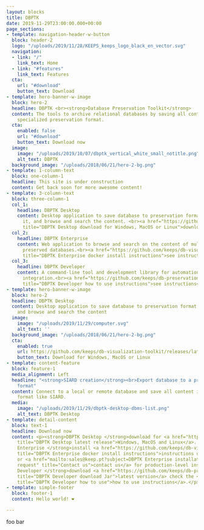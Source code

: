 ```yaml
---
layout: blocks
title: DBPTK
date: 2019-11-29T23:00:00.000+00:00
page_sections:
- template: navigation-header-w-button
  block: header-2
  logo: "/uploads/2019/11/28/KEEPS_keeps_logo_black_en_vector.svg"
  navigation:
  - link: "/"
    link_text: Home
  - link: "#features"
    link_text: Features
  cta:
    url: "#download"
    button_text: Download
- template: hero-banner-w-image
  block: hero-2
  headline: DBPTK <br><strong>Database Preservation Toolkit</strong>
  content: The tools to archive relational databases by saving all content into a
    specialized preservation format.
  cta:
    enabled: false
    url: "#download"
    button_text: Download now
  image:
    image: "/uploads/2019/10/07/dbptk_vertical_white_small_notitle.png"
    alt_text: DBPTK
  background_image: "/uploads/2018/06/21/hero-2-bg.png"
- template: 1-column-text
  block: one-column-1
  headline: This site is under construction
  content: Get back soon for more awesome content!
- template: 3-column-text
  block: three-column-1
  col_1:
    headline: DBPTK Desktop
    content: Desktop application to save database to preservation format, validate
      it, and browse and search the content. <br><a href="https://github.com/keeps/db-visualization-toolkit/releases/latest"
      title="DBPTK Desktop download for Windows, MacOS or Linux">download now</a>
  col_2:
    headline: DBPTK Enterprise
    content: Web application to browse and search on the content of multiple large
      preserved databases.<br><a href="https://github.com/keeps/db-visualization-toolkit-docker#database-visualization-toolkit-docker"
      title="DBPTK Enterprise docker install instructions">see instructions</a>
  col_3:
    headline: DBPTK Developer
    content: A command-line tool and development library for automation and system
      integration.<br><a href="https://github.com/keeps/db-preservation-toolkit#how-to-use"
      title="DBPTK Developer how to use instructions">see instructions</a>
- template: hero-banner-w-image
  block: hero-2
  headline: DBPTK Desktop
  content: Desktop application to save database to preservation format, validate it,
    and browse and search the content
  image:
    image: "/uploads/2019/11/29/computer.svg"
    alt_text: ''
  background_image: "/uploads/2018/06/21/hero-2-bg.png"
  cta:
    enabled: true
    url: https://github.com/keeps/db-visualization-toolkit/releases/latest
    button_text: Download for Windows, MacOS or Linux
- template: content-feature
  block: feature-1
  media_alignment: Left
  headline: "<strong>SIARD creation</strong><br>Export database to a preservation
    format"
  content: Connect to a local or remote database and save all content into a preservation
    format like SIARD.
  media:
    image: "/uploads/2019/11/29/dbptk-desktop-dbms-list.png"
    alt_text: DBPTK Desktop
- template: detail-content
  block: text-1
  headline: Download now
  content: <p><strong>DBPTK Desktop </strong>download for <a href="https://github.com/keeps/db-visualization-toolkit/releases/latest"
    title="DBPTK Desktop latest release">Windows, MacOS and Linux</a>. </p><p><strong>DBPTK
    Enterprise </strong>install <a href="https://github.com/keeps/db-visualization-toolkit-docker#database-visualization-toolkit-docker"
    title="DBPTK Enterprise docker install instructions">instructions using docker</a>
    or <a href="mailto:sales@keep.pt?subject=DBPTK Enterprise installation service
    request" title="Contact us">contact us</a> for production-level installation service.</p><p><strong>DBPTK
    Developer </strong>download <a href="https://github.com/keeps/db-preservation-toolkit/releases/latest"
    title="DBPTK Developer download Jar">latest version</a> check the <a href="https://github.com/keeps/db-preservation-toolkit#how-to-use"
    title="DBPTK Developer how to use">how to use instructions</a>.</p>
- template: simple-footer
  block: footer-1
  content: Hello world! ❤︎

---
```

foo bar